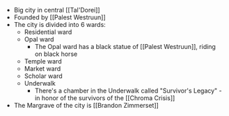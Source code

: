 - Big city in central [[Tal'Dorei]]
- Founded by [[Palest Westruun]]
- The city is divided into 6 wards:
	- Residential ward
	- Opal ward
		- The Opal ward has a black statue of [[Palest Westruun]], riding on black horse
	- Temple ward
	- Market ward
	- Scholar ward
	- Underwalk
		- There's a chamber in the Underwalk called "Survivor's Legacy" - in honor of the survivors of the [[Chroma Crisis]]
- The Margrave of the city is [[Brandon Zimmerset]]
